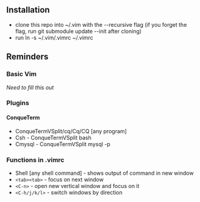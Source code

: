 ## Installation

* clone this repo into ~/.vim with the --recursive flag (if you forget the flag, run git submodule update --init after cloning)
* run ln -s ~/.vim/.vimrc ~/.vimrc

## Reminders

### Basic Vim

*Need to fill this out*

### Plugins

#### ConqueTerm

* ConqueTermVSplit/cq/Cq/CQ [any program]
* Csh - ConqueTermVSplit bash
* Cmysql - ConqueTermVSplit mysql -p

### Functions in .vimrc

* Shell [any shell command] - shows output of command in new window
* `<tab><tab>` - focus on next window
* `<C-n>` - open new vertical window and focus on it
* `<C-h/j/k/l>` - switch windows by direction
